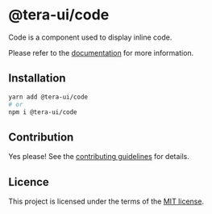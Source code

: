 # @tera-ui/code

Code is a component used to display inline code.

Please refer to the [documentation](https://nextui.org/docs/components/code) for more information.

## Installation

```sh
yarn add @tera-ui/code
# or
npm i @tera-ui/code
```

## Contribution

Yes please! See the
[contributing guidelines](https://github.com/hieumau12/tera-ui/blob/master/CONTRIBUTING.md)
for details.

## Licence

This project is licensed under the terms of the
[MIT license](https://github.com/hieumau12/tera-ui/blob/master/LICENSE).
